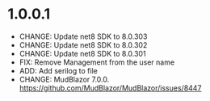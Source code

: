 

1.0.0.1
=======

- CHANGE:   Update net8 SDK to 8.0.303
- CHANGE:   Update net8 SDK to 8.0.302
- CHANGE:   Update net8 SDK to 8.0.301
- FIX:      Remove Management from the user name
- ADD:      Add serilog to file
- CHANGE:   MudBlazor 7.0.0. 
            https://github.com/MudBlazor/MudBlazor/issues/8447


